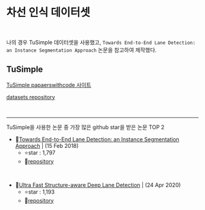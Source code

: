 # 차선 인식 데이터셋

<br>

나의 경우 TuSimple 데이터셋을 사용했고, `Towards End-to-End Lane Detection: an Instance Segmentation Approach` 논문을 참고하여 제작했다.

## TuSimple

[TuSimple papaerswithcode 사이트](https://paperswithcode.com/dataset/tusimple)

[datasets repository](https://github.com/TuSimple/tusimple-benchmark/issues/3)

<br>

---

TuSimple을 사용한 논문 중 가장 많은 github star을 받은 논문 TOP 2
- 🥇[Towards End-to-End Lane Detection: an Instance Segmentation Approach](https://arxiv.org/abs/1802.05591)   | (15 Feb 2018)
  - ⭐star : 1,797
  - 🚀[repository](https://github.com/MaybeShewill-CV/lanenet-lane-detection)

<br>

- 🥈[Ultra Fast Structure-aware Deep Lane Detection](https://arxiv.org/abs/2004.11757v4)   | (24 Apr 2020)
  - ⭐star : 1,193
  - 🚀[repository](https://github.com/cfzd/Ultra-Fast-Lane-Detection)
